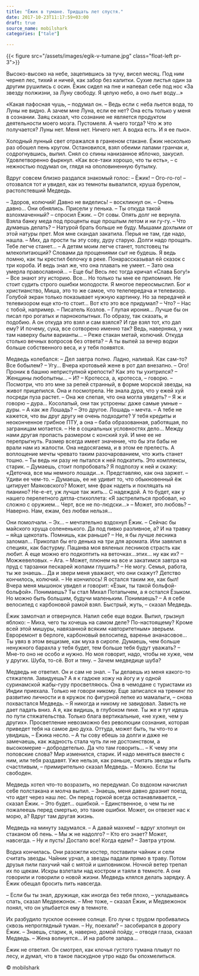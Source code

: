 ```yaml
---
title: "Ёжик в тумане. Тридцать лет спустя."
date: 2017-10-23T11:17:59+03:00
draft: true
source_name: mobilshark
categories: ["tale"]

---
```


{{< figure src="/assets/images/egik-v-tumane.jpg" class="float-left pr-3">}}

Высоко-высоко на небе, зацепившись за тучу, висел месяц. Под ним чернел лес, тихий и ничей, как забор без калитки. Сухие листья один за другим рушились с осин. Ёжик сидел на пне и напевал себе под нос «За звезду полжизни, за Луну свободу. Я целую небо, а оно льет воду…»

«Какая пафосная чушь, – подумал он. – Ведь если с неба льется вода, то Луны не видно. А зачем мне Луна, если ее нет? Она есть только у меня в сознании. Заяц сказал, что сознание не является продуктом деятельности моего мозга. Пустомеля. А чьего тогда? Что ж это получается? Луны нет. Меня нет. Ничего нет. А водка есть. И я ее пью».
<!--more-->
Холодный лунный свет отражался в граненом стакане. Ёжик несколько раз обошел пень кругом. Остановился, взял обеими лапами гранчак и, содрогнувшись, выпил. Снял со спины нанизанное яблочко, закусил. Удовлетворенно фыркнул. «Как все-таки хорошо, что ты есть», – с нежностью подумал он, глядя на ополовиненную бутылку.

Вдруг совсем близко раздался знакомый голос:
– Ёжик!
– Ого-го-го! – отозвался тот и увидел, как из темноты вывалился, круша бурелом, растолстевший Медведь.

– Здоров, колючий! Давно не виделись! – воскликнул он.
– Очень давно...
Они обнялись. Присели у пенька.
– Ты откуда такой взлохмаченный? – спросил Ёжик.
– От совы. Опять долг не вернула. Взяла банку меда под проценты еще прошлым летом и ни гу-гу.
– Что думаешь делать?
– Натурой брать больше не буду. Мышами дохлыми от этой натуры прет. Моя мне скандал закатила. Перья не там, где надо, нашла.
– Мих, да прости ты эту сову, дуру старую. Долги надо прощать. Тебе легче станет…
– А детям моим легче станет, толстовец ты млекопитающий? Словами да прощениями сыт не будешь. Я ведь помню, как ты крестил белочку в реке. Понарассказывал ей сказок с три короба. И ведь знал же, что она плавать не умеет.
– Зато она умерла православной…
– Еще бы! Весь лес тогда кричал «Слава Богу!»
– Все знают эту историю. Все… Но только ты мне ее припомнил. Не стоит судить строго ошибки молодости. Я многое переосмыслил. Бог и христианство, Миша, это то же самое, что телепередача и телевизор. Голубой экран только показывает нужную картинку. Но за передачей и телевизором еще кто-то стоит… Вот кто это все придумал?
– Что?
– Нас с тобой, например.
– Писатель Козлов.
– Глупая ирония… Лучше бы он писал про рогатых и парнокопытных. По образу, так сказать, и подобию. А он откуда это взял и сам взялся? И где взял тот, кто дал ему? И почему, сука, все сотворено именно так? Ведь, наверняка, у них там наверху были варианты…
– Реже стакан метай, колючий. Откуда столько вечных вопросов без ответа?
– А ты выпей за вечер водки больше собственного веса, и у тебя появятся.

Медведь колебался:
– Дел завтра полно. Ладно, наливай. Как сам-то? Все бобылем?
– Угу… Вчера кротовьей жене в рот дал внезапно.
– Ого! Проник в башню неприступной крепости? Как это ты ухитрился?
– Женщины любопытны...
– И?
– Кротесса, а, кротесса, – говорю. – Посмотри, что это мне за репей странный, в форме морской звезды, на живот прицепился. Она и посмотрела. Не знала дура, что у ежей хуй посреди пуза растет.
– Она же слепая, что она могла увидеть?
– Я ж и говорю – дура… Косолапый, они так устроены: даже самые умные – дуры.
– А как же Лошадь?
– Это другое. Лошадь – мечта.
– А тебе не кажется, что вы друг другу не очень подходите? У тебя кредиты и неоконченное грибное ПТУ, а она – баба образованная, работящая, по заграницам мотается.
– Не в социальных условностях дело… Между нами другая пропасть размером с конский хуй. И мне ее не перепрыгнуть. Размер всегда имеет значение, что бы эти бабы не врали нам из жалости. Она недосягаема, и в этом ее прелесть. А воплощение мечты чревато таким разочарованием, что жить станет тошно.
– Ты ведь ни разу не пытался к ней подкатить. Это комплексы, старик.
– Думаешь, стоит попробовать? Я подползу к ней и скажу: «Деточка, все мы немного лошади…». Представляю, как она заржет.
– Удиви ее чем-то.
– Думаешь, ее не удивит то, что обыкновенный ёж цитирует Маяковского? Может, мне фрак надеть и покляцать на пианино? Не-е-ет, уж лучше так жить… С надеждой. А то будет, как у нашего перелетного дятла-стихоплета: «Я застрелиться пробовал, но сложно с оружием... Черт, все не по-людски...»
– Может, это любовь?
– Наверно. Нам, ежам, без любви нельзя…

Они помолчали.
– Эх… – мечтательно вздохнул Ёжик. – Сейчас бы майского хруща солененького. Да под пивко разливное, а? И на травку – яйца щекотать. Помнишь, как раньше?
– Не, я бы лучше лесника заломал… Прикопал бы его денька на три для аромата. Или завялил в специях, как бастурму. Пацанва моя вяленых лесников страсть как любит. А еще можно его подкоптить на веточках...этих... ну как их?
– Можжевеловых.
– Ага.
– Может, плюнем на все и закатимся завтра на пруд с тарзанки пескарей жопами глушить?
– Не могу. Семья, работа, ты же знаешь... Да и звери меня уважают, что они скажут? Детство кончилось, колючий.
– Не кончилось! Я остался таким же, как был! Вчера меня мышонок увидел и говорит: «Ёзык, ты такой больфой-больфой». Понимаешь? Ты стал Михал Потапычем, а я остался Ёзыком. Но можно быть большим, будучи маленьким. Понимаешь?
– А я себе велосипед с карбоновой рамой взял. Быстрый, жуть, – сказал Медведь.

Ёжик замолчал и отвернулся. Налил себе еще водки. Выпил, грызнул яблоко:
– Миха, чего ты хочешь на самом деле? По-настоящему? Кроме всей этой мишуры, навязанной всяким «авторитетным» зверьем. Евроремонт в берлоге, карбоновый велосипед, варенье ананасовое… Ты увяз в этом вещизме, как муха в сиропе. Думаешь, чем больше ненужного барахла у тебя будет, тем больше тебя будут уважать?
– Мне-то оно не особо и нужно. Но моя говорит, надо, чтобы не хуже, чем у других. Шуба, то-сё. Вот и тяну.
– Зачем медведице шуба?

Медведь не ответил. Он и сам не знал.
– Ты делаешь из меня какого-то стяжателя. Завидуешь? А я к гадюке хожу на йогу и у одной суринамской жабы-гуру просветляюсь. Она в чемодане с туристами из Индии приехала. Только не говори никому. Еще записался на тренинг по развитию личности и в кружок по фигурной лепке из мамалыги, – снова похвастался Медведь.
– Я никогда и никому не завидовал. Зависть не дает падать вниз. А я, как видишь, в глубоком пике. Ты же и тут идешь по пути стяжательства. Только блага вертикальные, «не хуже, чем у других». Просветление невозможно без революции сознания, которая приведет тебя на самое дно духа. Оттуда, может быть, ты что-то и увидишь, – Ёжика несло. – А ты сову ебешь за долги и даже не замечаешь, как жадность стала чуть ли не достоинством, а высокомерие – добродетелью. Да что там говорить…
– К чему эти поповские слова? Мир изменился, старик. И надо меняться вместе с ним, или тебя раздавят. Уже нельзя, как раньше, считать звезды и быть счастливым, – примирительно сказал Медведь.
– Можно. Если ты свободен.

Медведь хотел что-то возразить, но передумал. Со вздохом начислил се6е полстакана и молча выпил.
– Знаешь, меня давно дразнит поезд, что идет через наш лес. Он перед горкой всегда останавливается, – сказал Ёжик.
– Это будет… ошибкой.
– Единственное, о чем ты не пожалеешь перед смертью, это такие ошибки. Может, он отвезет нас к морю, а? Вдруг там другая жизнь.

Медведь на минуту задумался.
– А давай махнем! – вдруг хлопнул он стаканом об пень. – Мы ж не надолго?
– Кто его знает? Может, навсегда.
– Ну и пусть! Достало все! Когда едем?
– Завтра утром.

Водка кончилась. Они разожгли костер, поставили чайник и сели считать звезды. Чайник урчал, а звезды падали прямо в траву. Потом друзья пили пахучий чай с мятой и шиповником. Ночной ветер трепал их по щекам. Искры взлетали над костром и таяли в темноте. А они говорили и говорили о новой жизни. Медведь клялся делать зарядку. А Ёжик обещал бросить пить навсегда.

– Если бы ты знал, дружище, как иногда без тебя плохо, – укладываясь спать, сказал Медвежонок.
– Мне тоже, – сказал Ёжик, и Медвежонок понял, что он улыбается ему в темноте.

Их разбудило тусклое осеннее солнце. Его лучи с трудом пробивались сквозь непроглядный туман.
– Ну, поехали? – засобирался в дорогу Ёжик.
– Знаешь, старик, я, наверно, домой пойду, – отводя глаза, сказал Медведь. – Жена волнуется… И на работе запара…

Ёжик не ответил. Он смотрел, как клочья густого тумана плывут по лесу, и думал, что в такое паскудное утро надо бы опохмелиться.


© mobilshark
